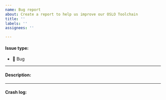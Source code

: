 ```yaml
---
name: Bug report
about: Create a report to help us improve our OSLO Toolchain
title: ''
labels: ''
assignees: ''

---
```


#### Issue type:

- :bug: Bug <!--Don't change this issue type!-->

____
#### Description:

<!--A clear and detailed description of what the problem exactly is.-->

____
#### Crash log:

<!--Only required when the program fails.-->
<!--What output do you get when you execute the command that results in a crash?-->
